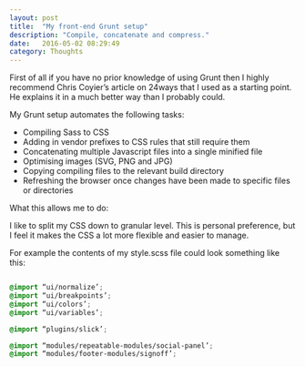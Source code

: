 ```yaml
---
layout: post
title:  "My front-end Grunt setup"
description: "Compile, concatenate and compress."
date:   2016-05-02 08:29:49
category: Thoughts
---
```


First of all if you have no prior knowledge of using Grunt then I highly recommend Chris Coyier’s article on 24ways that I used as a starting point. He explains it in a much better way than I probably could.

My Grunt setup automates the following tasks:
- Compiling Sass to CSS
- Adding in vendor prefixes to CSS rules that still require them
- Concatenating multiple Javascript files into a single minified file
- Optimising images (SVG, PNG and JPG)
- Copying compiling files to the relevant build directory
- Refreshing the browser once changes have been made to specific files or directories

What this allows me to do:

I like to split my CSS down to granular level. This is personal preference, but I feel it makes the CSS a lot more flexible and easier to manage.

For example the contents of my style.scss file could look something like this:

```css

@import “ui/normalize’;
@import “ui/breakpoints’;
@import “ui/colors’;
@import “ui/variables’;

@import “plugins/slick’;

@import “modules/repeatable-modules/social-panel’;
@import “modules/footer-modules/signoff’;

```
